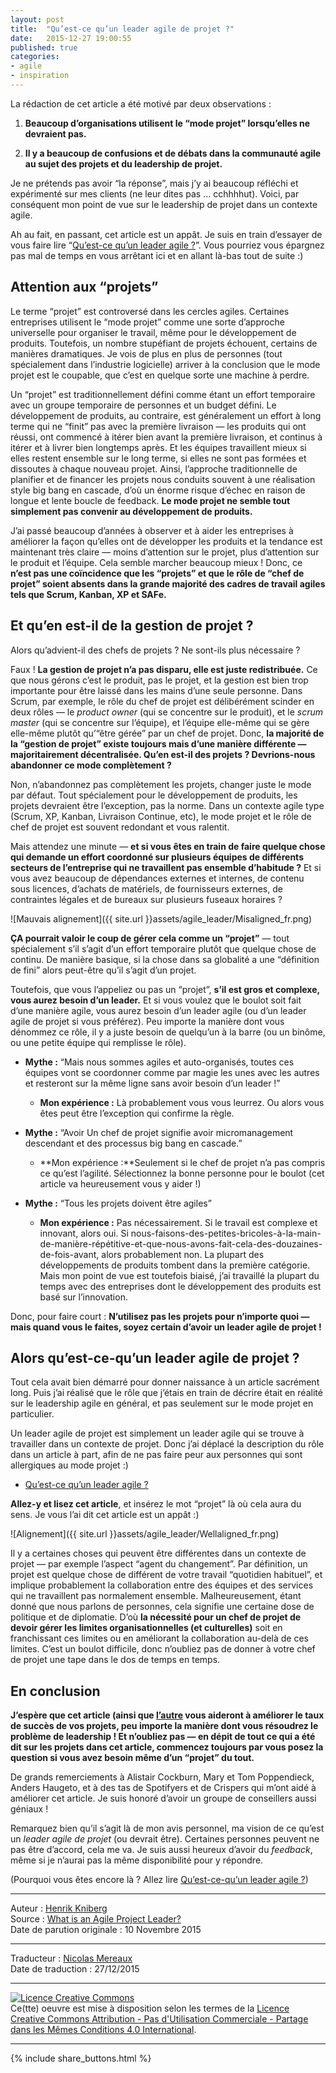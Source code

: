```yaml
---
layout: post
title:  "Qu’est-ce qu’un leader agile de projet ?"
date:   2015-12-27 19:00:55
published: true
categories: 
- agile
- inspiration
---
```

La rédaction de cet article a été motivé par deux observations :

1. **Beaucoup d’organisations utilisent le “mode projet” lorsqu’elles ne devraient pas.**

2. **Il y a beaucoup de confusions et de débats dans la communauté agile au sujet des projets et du leadership de projet.**

Je ne prétends pas avoir “la réponse”, mais j’y ai beaucoup réfléchi et expérimenté sur mes clients (ne leur dites pas … cchhhhut). Voici, par conséquent mon point de vue sur le leadership de projet dans un contexte agile.

Ah au fait, en passant, cet article est un appât. Je suis en train d’essayer de vous faire lire “[Qu’est-ce qu’un leader agile ?](http://www.les-traducteurs-agiles.org/agile/inspiration/2015/12/15/qu-est-ce-que-qu-un-leader-agile.html)”. Vous pourriez vous épargnez pas mal de temps en vous arrêtant ici et en allant là-bas tout de suite :)

## Attention aux “projets”

Le terme “projet” est controversé dans les cercles agiles. Certaines entreprises utilisent le “mode projet” comme une sorte d’approche universelle pour organiser le travail, même pour le développement de produits. Toutefois, un nombre stupéfiant de projets échouent, certains de manières dramatiques. Je vois de plus en plus de personnes (tout spécialement dans l’industrie logicielle) arriver à la conclusion que le mode projet est le coupable, que c’est en quelque sorte une machine à perdre.

Un “projet” est traditionnellement défini comme étant un effort temporaire avec un groupe temporaire de personnes et un budget défini. Le développement de produits, au contraire, est généralement un effort à long terme qui ne “finit” pas avec la première livraison — les produits qui ont réussi, ont commencé à itérer bien avant la première livraison, et continus à itérer et à livrer bien longtemps après. Et les équipes travaillent mieux si elles restent ensemble sur le long terme, si elles ne sont pas formées et dissoutes à chaque nouveau projet. Ainsi, l’approche traditionnelle de planifier et de financer les projets nous conduits souvent à une réalisation style big bang en cascade, d’où un énorme risque d’échec en raison de longue et lente boucle de feedback. **Le mode projet ne semble tout simplement pas convenir au développement de produits.**

J’ai passé beaucoup d’années à observer et à aider les entreprises à améliorer la façon qu’elles ont de développer les produits et la tendance est maintenant très claire — moins d’attention sur le projet, plus d’attention sur le produit et l’équipe. Cela semble marcher beaucoup mieux ! Donc, ce **n’est pas une coïncidence que les “projets” et que le rôle de “chef de projet” soient absents dans la grande majorité des cadres de travail agiles tels que Scrum, Kanban, XP et SAFe.**

## Et qu’en est-il de la gestion de projet ?

Alors qu’advient-il des chefs de projets ? Ne sont-ils plus nécessaire ?

Faux ! **La gestion de projet n’a pas disparu, elle est juste redistribuée.** Ce que nous gérons c’est le produit, pas le projet, et la gestion est bien trop importante pour être laissé dans les mains d’une seule personne. Dans Scrum, par exemple, le rôle du chef de projet est délibérément scinder en deux rôles — le _product owner_ (qui se concentre sur le produit), et le _scrum master_ (qui se concentre sur l’équipe), et l’équipe elle-même qui se gère elle-même plutôt qu’“être gérée” par un chef de projet. Donc, **la majorité de la “gestion de projet” existe toujours mais d’une manière différente — majoritairement décentralisée. Qu’en est-il des projets ? Devrions-nous abandonner ce mode complètement ?**

Non, n’abandonnez pas complètement les projets, changer juste le mode par défaut. Tout spécialement pour le développement de produits, les projets devraient être l’exception, pas la norme. Dans un contexte agile type (Scrum, XP, Kanban, Livraison Continue, etc), le mode projet et le rôle de chef de projet est souvent redondant et vous ralentit.

Mais attendez une minute — **et si vous êtes en train de faire quelque chose qui demande un effort coordonné sur plusieurs équipes de différents secteurs de l’entreprise qui ne travaillent pas ensemble d’habitude ?** Et si vous avez beaucoup de dépendances externes et internes, de contenu sous licences, d’achats de matériels, de fournisseurs externes, de contraintes légales et de bureaux sur plusieurs fuseaux horaires ?

![Mauvais alignement]({{ site.url }}assets/agile_leader/Misaligned_fr.png)

**ÇA pourrait valoir le coup de gérer cela comme un “projet”** — tout spécialement s’il s’agit d’un effort temporaire plutôt que quelque chose de continu. De manière basique, si la chose dans sa globalité a une “définition de fini” alors peut-être qu’il s’agit d’un projet.

Toutefois, que vous l’appeliez ou pas un “projet”, **s’il est gros et complexe, vous aurez besoin d’un leader.** Et si vous voulez que le boulot soit fait d’une manière agile, vous aurez besoin d’un leader agile (ou d’un leader agile de projet si vous préférez). Peu importe la manière dont vous dénommez ce rôle, il y a juste besoin de quelqu’un à la barre (ou un binôme, ou une petite équipe qui remplisse le rôle).

* **Mythe :** “Mais nous sommes agiles et auto-organisés, toutes ces équipes vont se coordonner comme par magie les unes avec les autres et resteront sur la même ligne sans avoir besoin d’un leader !”
  * **Mon expérience :** Là probablement vous vous leurrez. Ou alors vous êtes peut être l’exception qui confirme la règle.

* **Mythe :** “Avoir Un chef de projet signifie avoir micromanagement descendant et des processus big bang en cascade.”
  * **Mon expérience :**Seulement si le chef de projet n’a pas compris ce qu’est l’agilité. Sélectionnez la bonne personne pour le boulot (cet article va heureusement vous y aider !)

* **Mythe :** “Tous les projets doivent être agiles”
  * **Mon expérience :** Pas nécessairement. Si le travail est complexe et innovant, alors oui. Si nous-faisons-des-petites-bricoles-à-la-main-de-manière-répétitive-et-que-nous-avons-fait-cela-des-douzaines-de-fois-avant, alors probablement non. La plupart des développements de produits tombent dans la première catégorie. Mais mon point de vue est toutefois biaisé, j’ai travaillé la plupart du temps avec des entreprises dont le développement des produits est basé sur l’innovation.

Donc, pour faire court : **N’utilisez pas les projets pour n’importe quoi — mais quand vous le faites, soyez certain d’avoir un leader agile de projet !**

## Alors qu’est-ce-qu’un leader agile de projet ?

Tout cela avait bien démarré pour donner naissance à un article sacrément long. Puis j’ai réalisé que le rôle que j’étais en train de décrire était en réalité sur le leadership agile en général, et pas seulement sur le mode projet en particulier.

Un leader agile de projet est simplement un leader agile qui se trouve à travailler dans un contexte de projet. Donc j’ai déplacé la description du rôle dans un article à part, afin de ne pas faire peur aux personnes qui sont allergiques au mode projet :)

* [Qu’est-ce qu’un leader agile ?](http://www.les-traducteurs-agiles.org/agile/inspiration/2015/12/15/qu-est-ce-que-qu-un-leader-agile.html)

**Allez-y et lisez cet article**, et insérez le mot “projet” là où cela aura du sens. Je vous l’ai dit cet article est un appât :)

![Alignement]({{ site.url }}assets/agile_leader/Wellaligned_fr.png)

Il y a certaines choses qui peuvent être différentes dans un contexte de projet — par exemple l’aspect “agent du changement”. Par définition, un projet est quelque chose de différent de votre travail “quotidien habituel”, et implique probablement la collaboration entre des équipes et des services qui ne travaillent pas normalement ensemble. Malheureusement, étant donné que nous parlons de personnes, cela signifie une certaine dose de politique et de diplomatie. D’où **la nécessité pour un chef de projet de devoir gérer les limites organisationnelles (et culturelles)** soit en franchissant ces limites ou en améliorant la collaboration au-delà de ces limites. C’est un boulot difficile, donc n’oubliez pas de donner à votre chef de projet une tape dans le dos de temps en temps.

## En conclusion

**J’espère que cet article (ainsi que [l’autre](http://www.les-traducteurs-agiles.org/agile/inspiration/2015/12/15/qu-est-ce-que-qu-un-leader-agile.html) vous aideront à améliorer le taux de succès de vos projets, peu importe la manière dont vous résoudrez le problème de leadership ! Et n’oubliez pas — en dépit de tout ce qui a été dit sur les projets dans cet article, commencez toujours par vous posez la question si vous avez besoin même d’un “projet” du tout.**

De grands remerciements à Alistair Cockburn, Mary et Tom Poppendieck, Anders Haugeto, et à des tas de Spotifyers et de Crispers qui m’ont aidé à améliorer cet article. Je suis honoré d’avoir un groupe de conseillers aussi géniaux !

Remarquez bien qu’il s’agit là de mon avis personnel, ma vision de ce qu’est un _leader agile de projet_ (ou devrait être). Certaines personnes peuvent ne pas être d’accord, cela me va. Je suis aussi heureux d’avoir du _feedback_, même si je n’aurai pas la même disponibilité pour y répondre.

(Pourquoi vous êtes encore là ? Allez lire [Qu’est-ce-qu’un leader agile ?](http://www.les-traducteurs-agiles.org/agile/inspiration/2015/12/15/qu-est-ce-que-qu-un-leader-agile.html))

---  
Auteur : [Henrik Kniberg](https://www.crisp.se/konsulter/henrik-kniberg)  
Source : [What is an Agile Project Leader?](http://blog.crisp.se/2015/11/10/henrikkniberg/what-is-an-agile-project-leader)  
Date de parution originale : 10 Novembre 2015  

---
Traducteur : [Nicolas Mereaux](http://www.les-traducteurs-agiles.org/traducteurs/)  
Date de traduction : 27/12/2015  

---

<a rel="license" href="http://creativecommons.org/licenses/by-nc-sa/4.0/"><img alt="Licence Creative Commons" style="border-width:0" src="http://i.creativecommons.org/l/by-nc-sa/4.0/88x31.png" /></a><br />Ce(tte) oeuvre est mise à disposition selon les termes de la <a rel="license" href="http://creativecommons.org/licenses/by-nc-sa/4.0/">Licence Creative Commons Attribution - Pas d'Utilisation Commerciale - Partage dans les Mêmes Conditions 4.0 International</a>.

---

{% include share_buttons.html %}

